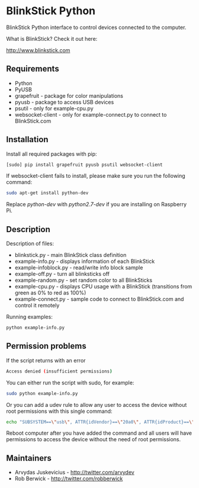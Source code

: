BlinkStick Python
=================

BlinkStick Python interface to control devices connected to the computer.

What is BlinkStick? Check it out here:

http://www.blinkstick.com

Requirements
------------

* Python
* PyUSB
* grapefruit - package for color manipulations
* pyusb - package to access USB devices
* psutil - only for example-cpu.py
* websocket-client - only for example-connect.py to connect to BlinkStick.com

Installation
------------

Install all required packages with pip:

```sh
[sudo] pip install grapefruit pyusb psutil websocket-client
```

If websocket-client fails to install, please make sure you run the following command:

```sh
sudo apt-get install python-dev
```

Replace _python-dev_ with _python2.7-dev_ if you are installing on Raspberry Pi.

Description
-----------

Description of files:

* blinkstick.py - main BlinkStick class definition
* example-info.py - displays information of each BlinkStick
* example-infoblock.py - read/write info block sample 
* example-off.py - turn all blinksticks off
* example-random.py - set random color to all BlinkSticks
* example-cpu.py - displays CPU usage with a BlinkStick (transitions from green as 0% to red as 100%)
* example-connect.py - sample code to connect to BlinkStick.com and control it remotely

Running examples:

```sh
python example-info.py
```

Permission problems
-------------------

If the script returns with an error

```sh
Access denied (insufficient permissions)
```

You can either run the script with sudo, for example:

```sh
sudo python example-info.py
```

Or you can add a udev rule to allow any user to access the device without root permissions with this single command:

```sh
echo "SUBSYSTEM==\"usb\", ATTR{idVendor}==\"20a0\", ATTR{idProduct}==\"41e5\", MODE:=\"0666\"" | sudo tee /etc/udev/rules.d/85-blinkstick.rules
```

Reboot computer after you have added the command and all users will have permissions to access the device without the need of root permissions.

Maintainers
------------

* Arvydas Juskevicius - http://twitter.com/arvydev
* Rob Berwick - http://twitter.com/robberwick

